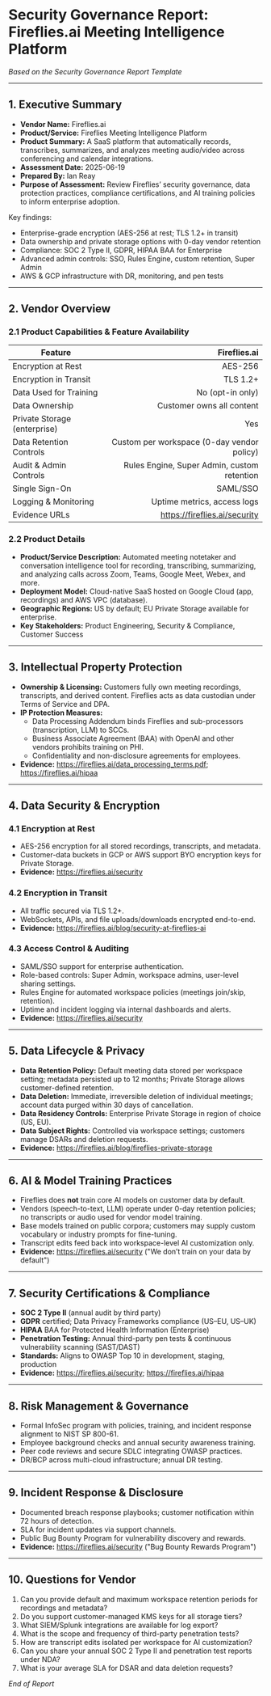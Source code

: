 # Security Governance Report: Fireflies.ai Meeting Intelligence Platform

*Based on the Security Governance Report Template*

---

## 1. Executive Summary

- **Vendor Name:** Fireflies.ai
- **Product/Service:** Fireflies Meeting Intelligence Platform
- **Product Summary:** A SaaS platform that automatically records, transcribes, summarizes, and analyzes meeting audio/video across conferencing and calendar integrations.
- **Assessment Date:** 2025-06-19
- **Prepared By:** Ian Reay
- **Purpose of Assessment:** Review Fireflies’ security governance, data protection practices, compliance certifications, and AI training policies to inform enterprise adoption.

Key findings:
- Enterprise-grade encryption (AES-256 at rest; TLS 1.2+ in transit)
- Data ownership and private storage options with 0-day vendor retention
- Compliance: SOC 2 Type II, GDPR, HIPAA BAA for Enterprise
- Advanced admin controls: SSO, Rules Engine, custom retention, Super Admin
- AWS & GCP infrastructure with DR, monitoring, and pen tests

---

## 2. Vendor Overview

### 2.1 Product Capabilities & Feature Availability

| Feature                         | Fireflies.ai  |
|---------------------------------|--------------:|
| Encryption at Rest              | AES-256       |
| Encryption in Transit           | TLS 1.2+      |
| Data Used for Training          | No (opt-in only) |
| Data Ownership                  | Customer owns all content |
| Private Storage (enterprise)    | Yes           |
| Data Retention Controls         | Custom per workspace (0-day vendor policy)
| Audit & Admin Controls          | Rules Engine, Super Admin, custom retention
| Single Sign-On                  | SAML/SSO      |
| Logging & Monitoring            | Uptime metrics, access logs
| Evidence URLs                   | <https://fireflies.ai/security>

### 2.2 Product Details

- **Product/Service Description:** Automated meeting notetaker and conversation intelligence tool for recording, transcribing, summarizing, and analyzing calls across Zoom, Teams, Google Meet, Webex, and more.
- **Deployment Model:** Cloud-native SaaS hosted on Google Cloud (app, recordings) and AWS VPC (database).
- **Geographic Regions:** US by default; EU Private Storage available for enterprise.
- **Key Stakeholders:** Product Engineering, Security & Compliance, Customer Success

---

## 3. Intellectual Property Protection

- **Ownership & Licensing:** Customers fully own meeting recordings, transcripts, and derived content. Fireflies acts as data custodian under Terms of Service and DPA.
- **IP Protection Measures:**
  - Data Processing Addendum binds Fireflies and sub-processors (transcription, LLM) to SCCs.
  - Business Associate Agreement (BAA) with OpenAI and other vendors prohibits training on PHI.
  - Confidentiality and non-disclosure agreements for employees.
- **Evidence:** <https://fireflies.ai/data_processing_terms.pdf>; <https://fireflies.ai/hipaa>

---

## 4. Data Security & Encryption

### 4.1 Encryption at Rest

- AES-256 encryption for all stored recordings, transcripts, and metadata.
- Customer-data buckets in GCP or AWS support BYO encryption keys for Private Storage.
- **Evidence:** <https://fireflies.ai/security>

### 4.2 Encryption in Transit

- All traffic secured via TLS 1.2+.
- WebSockets, APIs, and file uploads/downloads encrypted end-to-end.
- **Evidence:** <https://fireflies.ai/blog/security-at-fireflies-ai>

### 4.3 Access Control & Auditing

- SAML/SSO support for enterprise authentication.
- Role-based controls: Super Admin, workspace admins, user-level sharing settings.
- Rules Engine for automated workspace policies (meetings join/skip, retention).
- Uptime and incident logging via internal dashboards and alerts.
- **Evidence:** <https://fireflies.ai/security>

---

## 5. Data Lifecycle & Privacy

- **Data Retention Policy:** Default meeting data stored per workspace setting; metadata persisted up to 12 months; Private Storage allows customer-defined retention.
- **Data Deletion:** Immediate, irreversible deletion of individual meetings; account data purged within 30 days of cancellation.
- **Data Residency Controls:** Enterprise Private Storage in region of choice (US, EU).
- **Data Subject Rights:** Controlled via workspace settings; customers manage DSARs and deletion requests.
- **Evidence:** <https://fireflies.ai/blog/fireflies-private-storage>

---

## 6. AI & Model Training Practices

- Fireflies does **not** train core AI models on customer data by default.
- Vendors (speech-to-text, LLM) operate under 0-day retention policies; no transcripts or audio used for vendor model training.
- Base models trained on public corpora; customers may supply custom vocabulary or industry prompts for fine-tuning.
- Transcript edits feed back into workspace-level AI customization only.
- **Evidence:** <https://fireflies.ai/security> ("We don’t train on your data by default")

---

## 7. Security Certifications & Compliance

- **SOC 2 Type II** (annual audit by third party)
- **GDPR** certified; Data Privacy Frameworks compliance (US–EU, US–UK)
- **HIPAA** BAA for Protected Health Information (Enterprise)
- **Penetration Testing:** Annual third-party pen tests & continuous vulnerability scanning (SAST/DAST)
- **Standards:** Aligns to OWASP Top 10 in development, staging, production
- **Evidence:** <https://fireflies.ai/security>; <https://fireflies.ai/hipaa>

---

## 8. Risk Management & Governance

- Formal InfoSec program with policies, training, and incident response alignment to NIST SP 800-61.
- Employee background checks and annual security awareness training.
- Peer code reviews and secure SDLC integrating OWASP practices.
- DR/BCP across multi-cloud infrastructure; annual DR testing.

---

## 9. Incident Response & Disclosure

- Documented breach response playbooks; customer notification within 72 hours of detection.
- SLA for incident updates via support channels.
- Public Bug Bounty Program for vulnerability discovery and rewards.
- **Evidence:** <https://fireflies.ai/security> ("Bug Bounty Rewards Program")

---

## 10. Questions for Vendor

1. Can you provide default and maximum workspace retention periods for recordings and metadata?
2. Do you support customer-managed KMS keys for all storage tiers?
3. What SIEM/Splunk integrations are available for log export?
4. What is the scope and frequency of third-party penetration tests?
5. How are transcript edits isolated per workspace for AI customization?
6. Can you share your annual SOC 2 Type II and penetration test reports under NDA?
7. What is your average SLA for DSAR and data deletion requests?

*End of Report*